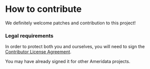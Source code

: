 # How to contribute

We definitely welcome patches and contribution to this project!

### Legal requirements

In order to protect both you and ourselves, you will need to sign the
[Contributor License Agreement](https://cla.developers.ameridata.cloud/clas).

You may have already signed it for other Ameridata projects.